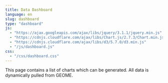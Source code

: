 ```yaml
---
title: Data Dashboard
language: en
slug: dashboard
type: "dashboard"
js:
  - "https://ajax.googleapis.com/ajax/libs/jquery/3.1.1/jquery.min.js"
  - "https://cdnjs.cloudflare.com/ajax/libs/Chart.js/2.7.3/Chart.min.js"
  - "https://cdnjs.cloudflare.com/ajax/libs/d3/5.7.0/d3.min.js"
  - "/js/dashboard.js"
css:
  - "/css/dashboard.css"
---
```


This page contains a list of charts which can be generated.  All data is dynamically
pulled from GEOME.
